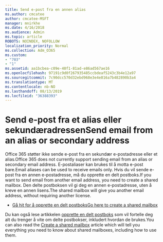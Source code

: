 ```yaml
---
title: Send e-post fra en annen alias
ms.author: cmcatee
author: cmcatee-MSFT
manager: mnirkhe
ms.date: 4/16/2018
ms.audience: Admin
ms.topic: article
ROBOTS: NOINDEX, NOFOLLOW
localization_priority: Normal
ms.collection: Adm_O365
ms.custom:
- "703"
- "1"
ms.assetid: aa1bcbea-c09e-40f1-81ad-e86ad567ae16
ms.openlocfilehash: 97191c9d0f267935485ccbdeaf5243c3b4e12a97
ms.sourcegitcommit: 7c90dcc570d32ebd968e3e4e816a7b482890b3a4
ms.translationtype: MT
ms.contentlocale: nb-NO
ms.lasthandoff: 08/13/2019
ms.locfileid: "36388393"
---
```

# <a name="send-email-from-an-alias-or-secondary-address"></a><span data-ttu-id="521b0-102">Send e-post fra et alias eller sekundæradressen</span><span class="sxs-lookup"><span data-stu-id="521b0-102">Send email from an alias or secondary address</span></span>

<span data-ttu-id="521b0-103">Office 365 støtter ikke sende e-post fra en sekundær e-postadresse eller et alias.</span><span class="sxs-lookup"><span data-stu-id="521b0-103">Office 365 does not currently support sending email from an alias or secondary email address.</span></span> <span data-ttu-id="521b0-104">E-postaliaser kan brukes til å motta e-post bare.</span><span class="sxs-lookup"><span data-stu-id="521b0-104">Email aliases can be used to receive emails only.</span></span> <span data-ttu-id="521b0-105">Hvis du vil sende e-post fra en annen e-postadresse, må du opprette en delt postboks.</span><span class="sxs-lookup"><span data-stu-id="521b0-105">If you want to send email from another email address, you need to create a shared mailbox.</span></span> <span data-ttu-id="521b0-106">Den delte postboksen vil gi deg en annen e-postadresse, uten å kreve en annen lisens.</span><span class="sxs-lookup"><span data-stu-id="521b0-106">The shared mailbox will give you another email address, without requiring another license.</span></span>
  
- [<span data-ttu-id="521b0-107">Gå hit for å opprette en delt postboks</span><span class="sxs-lookup"><span data-stu-id="521b0-107">Go here to create a shared mailbox</span></span>](https://portal.office.com/AdminPortal/Home#/AssistedGuide/addemailoptions)

<span data-ttu-id="521b0-108">Du kan også lese artikkelen [opprette en delt postboks](https://docs.microsoft.com/en-us/office365/admin/email/create-a-shared-mailbox) som vil fortelle deg alt du trenger å vite om delte postbokser, inkludert hvordan de brukes.</span><span class="sxs-lookup"><span data-stu-id="521b0-108">You can also read the [Create a shared mailbox](https://docs.microsoft.com/en-us/office365/admin/email/create-a-shared-mailbox) article which will tell you everything you need to know about shared mailboxes, including how to use them.</span></span>